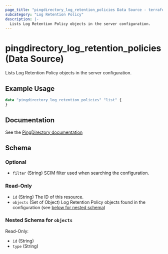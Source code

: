 ```yaml
---
page_title: "pingdirectory_log_retention_policies Data Source - terraform-provider-pingdirectory"
subcategory: "Log Retention Policy"
description: |-
  Lists Log Retention Policy objects in the server configuration.
---
```


# pingdirectory_log_retention_policies (Data Source)

Lists Log Retention Policy objects in the server configuration.

## Example Usage

```terraform
data "pingdirectory_log_retention_policies" "list" {
}
```

## Documentation
See the [PingDirectory documentation](https://docs.pingidentity.com/r/en-us/pingdirectory-93/pd_ds_config_log_retention)

<!-- schema generated by tfplugindocs -->
## Schema

### Optional

- `filter` (String) SCIM filter used when searching the configuration.

### Read-Only

- `id` (String) The ID of this resource.
- `objects` (Set of Object) Log Retention Policy objects found in the configuration (see [below for nested schema](#nestedatt--objects))

<a id="nestedatt--objects"></a>
### Nested Schema for `objects`

Read-Only:

- `id` (String)
- `type` (String)

